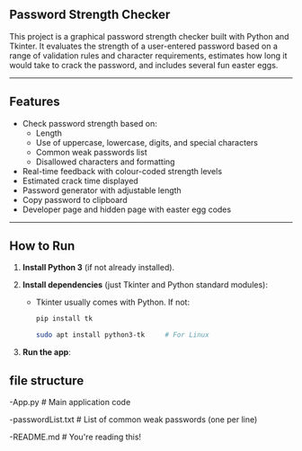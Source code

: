 ## Password Strength Checker

This project is a graphical password strength checker built with Python and Tkinter. It evaluates the strength of a user-entered password based on a range of validation rules and character requirements, estimates how long it would take to crack the password, and includes several fun easter eggs.

---

## Features

- Check password strength based on:
  - Length
  - Use of uppercase, lowercase, digits, and special characters
  - Common weak passwords list
  - Disallowed characters and formatting
- Real-time feedback with colour-coded strength levels
- Estimated crack time displayed
- Password generator with adjustable length
- Copy password to clipboard
- Developer page and hidden page with easter egg codes

---

## How to Run

1. **Install Python 3** (if not already installed).
2. **Install dependencies** (just Tkinter and Python standard modules):
   - Tkinter usually comes with Python. If not:
     ```bash
     pip install tk
     
     sudo apt install python3-tk     # For Linux
     ```

3. **Run the app**:


## file structure 
-App.py               # Main application code

-passwordList.txt     # List of common weak passwords (one per line)

-README.md            # You're reading this!

